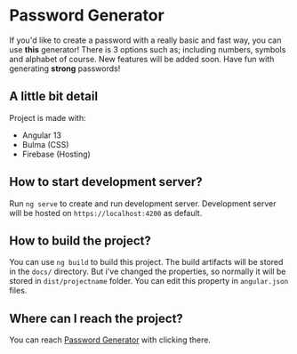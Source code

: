 # Password Generator

If you'd like to create a password with a really basic and fast way, you can use **this** generator! There is 3 options such as; including numbers, symbols and alphabet of course. New features will be added soon. Have fun with generating **strong** passwords!

## A little bit detail

Project is made with:

- Angular 13
- Bulma (CSS)
- Firebase (Hosting)

## How to start development server?

Run `ng serve` to create and run development server. Development server will be hosted on `https://localhost:4200` as default.

## How to build the project?

You can use `ng build` to build this project. The build artifacts will be stored in the `docs/` directory. But i've changed the properties, so normally it will be stored in `dist/projectname` folder. You can edit this property in `angular.json` files.

## Where can I reach the project?

You can reach [Password Generator](https://passwordgenerator-72da5.web.app/) with clicking there. 
